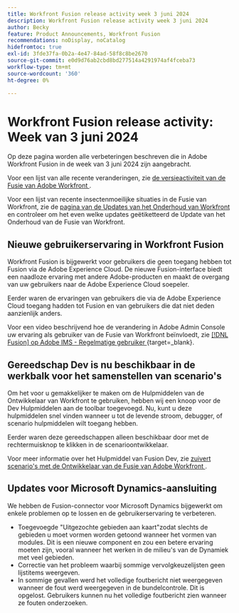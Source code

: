 ```yaml
---
title: Workfront Fusion release activity week 3 juni 2024
description: Workfront Fusion release activity week 3 juni 2024
author: Becky
feature: Product Announcements, Workfront Fusion
recommendations: noDisplay, noCatalog
hidefromtoc: true
exl-id: 3fde37fa-0b2a-4e47-84ad-58f8c8be2670
source-git-commit: e0d9d76ab2cbd8bd277514a4291974af4fceba73
workflow-type: tm+mt
source-wordcount: '360'
ht-degree: 0%

---
```


# Workfront Fusion release activity: Week van 3 juni 2024

Op deze pagina worden alle verbeteringen beschreven die in Adobe Workfront Fusion in de week van 3 juni 2024 zijn aangebracht.

Voor een lijst van alle recente veranderingen, zie [ de versieactiviteit van de Fusie van Adobe Workfront ](/help/workfront-fusion/fusion-product-releases/fusion-release-activity.md).

Voor een lijst van recente insectenmoeilijke situaties in de Fusie van Workfront, zie de [ pagina van de Updates van het Onderhoud van Workfront ](https://experienceleague.adobe.com/docs/workfront-known-issues/releases/current-updates.html?lang=nl-NL) en controleer om het even welke updates geëtiketteerd de Update van het Onderhoud van de Fusie van Workfront.

## Nieuwe gebruikerservaring in Workfront Fusion

Workfront Fusion is bijgewerkt voor gebruikers die geen toegang hebben tot Fusion via de Adobe Experience Cloud. De nieuwe Fusion-interface biedt een naadloze ervaring met andere Adobe-producten en maakt de overgang van uw gebruikers naar de Adobe Experience Cloud soepeler.

Eerder waren de ervaringen van gebruikers die via de Adobe Experience Cloud toegang hadden tot Fusion en van gebruikers die dat niet deden aanzienlijk anders.

Voor een video beschrijvend hoe de verandering in Adobe Admin Console uw ervaring als gebruiker van de Fusie van Workfront beïnvloedt, zie [[!DNL Fusion]  op Adobe IMS - Regelmatige gebruiker ](https://video.tv.adobe.com/v/3412465/){target=_blank}.

## Gereedschap Dev is nu beschikbaar in de werkbalk voor het samenstellen van scenario&#39;s

Om het voor u gemakkelijker te maken om de Hulpmiddelen van de Ontwikkelaar van Workfront te gebruiken, hebben wij een knoop voor de Dev Hulpmiddelen aan de toolbar toegevoegd. Nu, kunt u deze hulpmiddelen snel vinden wanneer u tot de levende stroom, debugger, of scenario hulpmiddelen wilt toegang hebben.

Eerder waren deze gereedschappen alleen beschikbaar door met de rechtermuisknop te klikken in de scenarioontwikkelaar.

Voor meer informatie over het Hulpmiddel van Fusion Dev, zie [ zuivert scenario&#39;s met de Ontwikkelaar van de Fusie van Adobe Workfront ](/help/workfront-fusion/manage-scenarios/debug-a-scenario.md).

## Updates voor Microsoft Dynamics-aansluiting

We hebben de Fusion-connector voor Microsoft Dynamics bijgewerkt om enkele problemen op te lossen en de gebruikerservaring te verbeteren.

* Toegevoegde &quot;Uitgezochte gebieden aan kaart&quot;zodat slechts de gebieden u moet vormen worden getoond wanneer het vormen van modules. Dit is een nieuwe component en zou een betere ervaring moeten zijn, vooral wanneer het werken in de milieu&#39;s van de Dynamiek met veel gebieden.
* Correctie van het probleem waarbij sommige vervolgkeuzelijsten geen lijstitems weergeven.
* In sommige gevallen werd het volledige foutbericht niet weergegeven wanneer de fout werd weergegeven in de bundelcontrole. Dit is opgelost. Gebruikers kunnen nu het volledige foutbericht zien wanneer ze fouten onderzoeken.
